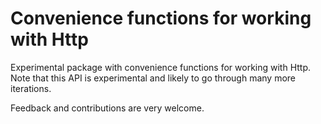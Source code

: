 # Convenience functions for working with Http
Experimental package with convenience functions for working with Http.
Note that this API is experimental and likely to go through many more iterations.

Feedback and contributions are very welcome.


